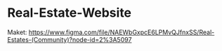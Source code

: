 # Real-Estate-Website
Maket: https://www.figma.com/file/NAEWbGxpcE6LPMvQJfnxSS/Real-Estates-(Community)?node-id=2%3A5097
